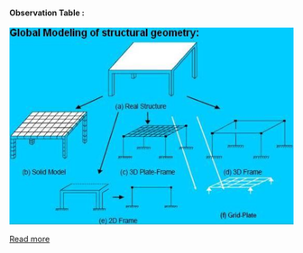 #### Observation Table :

<img alt="" src="images/Observation_Table.JPG" width="560" height="350">


[Read more](http://bsa-iiith.vlabs.ac.in/exp5/Exp-5%20Portal%20frames.pdf)